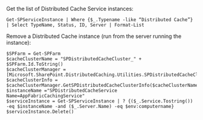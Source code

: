 Get the list of Distributed Cache Service instances:

`Get-SPServiceInstance | Where {$_.Typename -like “Distributed Cache”} | Select TypeName, Status, ID, Server | Format-List`

Remove a Distributed Cache instance (run from the server running the instance):

```
$SPFarm = Get-SPFarm
$cacheClusterName = "SPDistributedCacheCluster_" + $SPFarm.Id.ToString() 
$cacheClusterManager = [Microsoft.SharePoint.DistributedCaching.Utilities.SPDistributedCacheClusterInfoManager]::Local 
$cacheClusterInfo = $cacheClusterManager.GetSPDistributedCacheClusterInfo($cacheClusterName);
$instanceName ="SPDistributedCacheService Name=AppFabricCachingService"
$serviceInstance = Get-SPServiceInstance | ? {($_.Service.Tostring()) -eq $instanceName -and ($_.Server.Name) -eq $env:computername}  
$serviceInstance.Delete()
```
